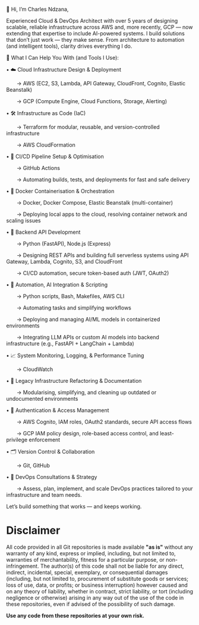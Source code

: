👋 Hi, I’m Charles Ndzana,

Experienced Cloud & DevOps Architect with over 5 years of designing scalable, reliable infrastructure across AWS and, more recently, GCP — now extending that expertise to include AI-powered systems. I build solutions that don’t just work — they make sense. From architecture to automation (and intelligent tools), clarity drives everything I do.

🧩 What I Can Help You With (and Tools I Use):

• ☁️ Cloud Infrastructure Design & Deployment

  → AWS (EC2, S3, Lambda, API Gateway, CloudFront, Cognito, Elastic Beanstalk)
  
  → GCP (Compute Engine, Cloud Functions, Storage, Alerting)

• 🛠️ Infrastructure as Code (IaC)

  → Terraform for modular, reusable, and version-controlled infrastructure
  
  → AWS CloudFormation

• 🚀 CI/CD Pipeline Setup & Optimisation

  → GitHub Actions
  
  → Automating builds, tests, and deployments for fast and safe delivery

• 🐳 Docker Containerisation & Orchestration

  → Docker, Docker Compose, Elastic Beanstalk (multi-container)
  
  → Deploying local apps to the cloud, resolving container network and scaling issues

• 🧬 Backend API Development

  → Python (FastAPI), Node.js (Express)
  
  → Designing REST APIs and building full serverless systems using API Gateway, Lambda, Cognito, S3, and CloudFront
  
  → CI/CD automation, secure token-based auth (JWT, OAuth2)

• 🤖 Automation, AI Integration & Scripting

  → Python scripts, Bash, Makefiles, AWS CLI
  
  → Automating tasks and simplifying workflows
  
  → Deploying and managing AI/ML models in containerized environments
  
  → Integrating LLM APIs or custom AI models into backend infrastructure (e.g., FastAPI + LangChain + Lambda)

• 📈 System Monitoring, Logging, & Performance Tuning

  → CloudWatch

• 🔧 Legacy Infrastructure Refactoring & Documentation

  → Modularising, simplifying, and cleaning up outdated or undocumented environments

• 🔐 Authentication & Access Management

  → AWS Cognito, IAM roles, OAuth2 standards, secure API access flows
  
  → GCP IAM policy design, role-based access control, and least-privilege enforcement

• 🗂️ Version Control & Collaboration

  → Git, GitHub

• 🧭 DevOps Consultations & Strategy

  → Assess, plan, implement, and scale DevOps practices tailored to your infrastructure and team needs.

Let’s build something that works — and keeps working.



# Disclaimer

All code provided in all Git repositories is made available **"as is"** without any warranty of any kind, express or implied, including, but not limited to, warranties of merchantability, fitness for a particular purpose, or non-infringement. The author(s) of this code shall not be liable for any direct, indirect, incidental, special, exemplary, or consequential damages (including, but not limited to, procurement of substitute goods or services; loss of use, data, or profits; or business interruption) however caused and on any theory of liability, whether in contract, strict liability, or tort (including negligence or otherwise) arising in any way out of the use of the code in these repositories, even if advised of the possibility of such damage.

**Use any code from these repositories at your own risk.**


<!---
charlesndzana/charlesndzana is a ✨ special ✨ repository because its `README.md` (this file) appears on your GitHub profile.
You can click the Preview link to take a look at your changes.
--->

